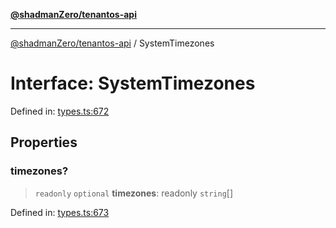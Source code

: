 [**@shadmanZero/tenantos-api**](../README.md)

***

[@shadmanZero/tenantos-api](../globals.md) / SystemTimezones

# Interface: SystemTimezones

Defined in: [types.ts:672](https://github.com/shadmanZero/tenantos-api/blob/507575e6d82ab5e3b8a10f708778a3645f250cd6/src/types.ts#L672)

## Properties

### timezones?

> `readonly` `optional` **timezones**: readonly `string`[]

Defined in: [types.ts:673](https://github.com/shadmanZero/tenantos-api/blob/507575e6d82ab5e3b8a10f708778a3645f250cd6/src/types.ts#L673)
